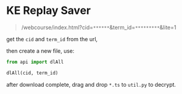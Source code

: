 # KE Replay Saver

> /webcourse/index.html?cid=`******`&term_id=`*********`&lite=1

get the `cid` and `term_id` from the url,

then create a new file, use:
```py
from api import dlAll

dlAll(cid, term_id)
```

after download complete, drag and drop `*.ts` to `util.py` to decrypt.